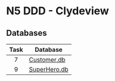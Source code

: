 # N5 DDD - Clydeview

## Databases

| Task | Database |
| :--: | -------- |
| 7    | [Customer.db](assets/Customer.db "Download file") |
| 9    | [SuperHero.db](assets/SuperHero.db "Download file") |
